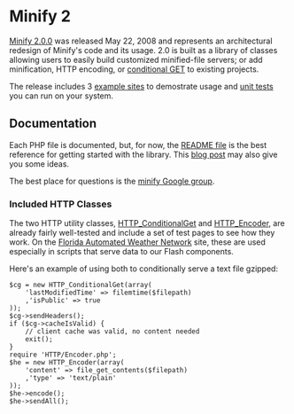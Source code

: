 # Minify 2 #

[Minify 2.0.0](http://code.google.com/p/minify/source/browse/tags/release_2.0.0/) was released May 22, 2008 and represents an architectural redesign of Minify's code and its usage. 2.0 is built as a library of classes allowing users to easily build customized minified-file servers; or add minification, HTTP encoding, or [conditional GET](http://fishbowl.pastiche.org/2002/10/21/http_conditional_get_for_rss_hackers) to existing projects.

The release includes 3 [example sites](http://code.google.com/p/minify/source/browse/tags/release_2.0.0/web/examples) to demostrate usage and [unit tests](http://code.google.com/p/minify/source/browse/tags/release_2.0.0/web/test/) you can run on your system.

## Documentation ##

Each PHP file is documented, but, for now, the [README file](http://code.google.com/p/minify/source/browse/tags/release_2.0.0/README) is the best reference for getting started with the library. This  [blog post](http://mrclay.org/index.php/2008/03/27/minifying-javascript-and-css-on-mrclayorg/) may also give you some ideas.

The best place for questions is the [minify Google group](http://groups.google.com/group/minify).

### Included HTTP Classes ###

The two HTTP utility classes, [HTTP\_ConditionalGet](http://code.google.com/p/minify/source/browse/lib/HTTP/ConditionalGet.php) and [HTTP\_Encoder](http://code.google.com/p/minify/source/browse/lib/HTTP/Encoder.php), are already fairly well-tested and include a set of test pages to see how they work. On the [Florida Automated Weather Network](http://fawn.ifas.ufl.edu/) site, these are used especially in scripts that serve data to our Flash components.

Here's an example of using both to conditionally serve a text file gzipped:
```
$cg = new HTTP_ConditionalGet(array(
    'lastModifiedTime' => filemtime($filepath)
    ,'isPublic' => true
));
$cg->sendHeaders();
if ($cg->cacheIsValid) {
    // client cache was valid, no content needed
    exit();
}
require 'HTTP/Encoder.php';
$he = new HTTP_Encoder(array(
    'content' => file_get_contents($filepath)
    ,'type' => 'text/plain'
));
$he->encode();
$he->sendAll();
```